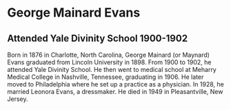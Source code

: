 # George Mainard Evans
## Attended Yale Divinity School 1900-1902
Born in 1876 in Charlotte, North Carolina, George Mainard (or Maynard) Evans graduated from Lincoln University in 1898. From 1900 to 1902, he attended Yale Divinity School. He then went to medical school at Meharry Medical College in Nashville, Tennessee, graduating in 1906.  He later moved to Philadelphia where he set up a practice as a physician. In 1928, he married Leonora Evans, a dressmaker. He died in 1949 in Pleasantville, New Jersey.
